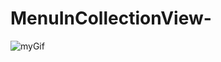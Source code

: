 # MenuInCollectionView-
![myGif](https://i.postimg.cc/rFBK5nbF/Simulator-Screen-Recording-i-Phone-12-2023-02-25-at-18-47-38.gif)
